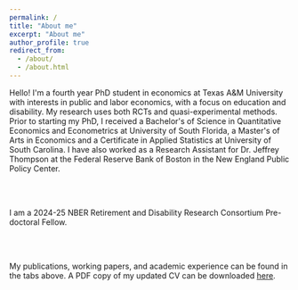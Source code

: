 ```yaml
---
permalink: /
title: "About me"
excerpt: "About me"
author_profile: true
redirect_from: 
  - /about/
  - /about.html
---
```


Hello! I'm a fourth year PhD student in economics at Texas A&M University with interests in public and labor economics, with a focus on education and disability. My research uses both RCTs and quasi-experimental methods. Prior to starting my PhD, I received a Bachelor's of Science in Quantitative Economics and Econometrics at University of South Florida, a Master's of Arts in Economics and a Certificate in Applied Statistics at University of South Carolina. I have also worked as a Research Assistant for Dr. Jeffrey Thompson at the Federal Reserve Bank of Boston in the New England Public Policy Center.

<br/><br/>

I am a 2024-25 NBER Retirement and Disability Research Consortium Pre-doctoral Fellow. 

<br/><br/>

My publications, working papers, and academic experience can be found in the tabs above. A PDF copy of my updated CV can be downloaded [here](http://melissa-gentry.github.io/files/Gentry_CV_032924.pdf). 

